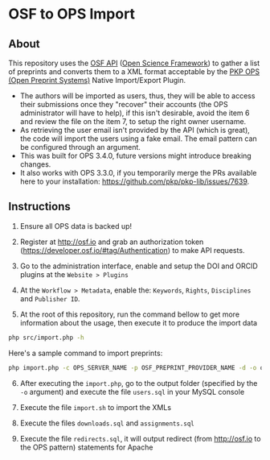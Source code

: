 # OSF to OPS Import

## About
This repository uses the [OSF API](https://developer.osf.io) ([Open Science Framework](https://osf.io)) to gather a list of preprints and converts them to a XML format acceptable by the [PKP OPS (Open Preprint Systems)](https://pkp.sfu.ca/ops) Native Import/Export Plugin.

- The authors will be imported as users, thus, they will be able to access their submissions once they "recover" their accounts (the OPS administrator will have to help), if this isn't desirable, avoid the item 6 and review the file on the item 7, to setup the right owner username.
- As retrieving the user email isn't provided by the API (which is great), the code will import the users using a fake email. The email pattern can be configured through an argument.
- This was built for OPS 3.4.0, future versions might introduce breaking changes.
- It also works with OPS 3.3.0, if you temporarily merge the PRs available here to your installation: https://github.com/pkp/pkp-lib/issues/7639.


## Instructions

1. Ensure all OPS data is backed up!

2. Register at http://osf.io and grab an authorization token (https://developer.osf.io/#tag/Authentication) to make API requests.

3. Go to the administration interface, enable and setup the DOI and ORCID plugins at the `Website > Plugins`

4. At the `Workflow > Metadata`, enable the: `Keywords`, `Rights`, `Disciplines` and `Publisher ID`.

5. At the root of this repository, run the command bellow to get more information about the usage, then execute it to produce the import data
```bash
php src/import.php -h
```

Here's a sample command to import preprints:
```bash
php import.php -c OPS_SERVER_NAME -p OSF_PREPRINT_PROVIDER_NAME -d -o output -b https://OPS_BASE_INSTALLATION_URL.org/index.php/OPS_SERVER_NAME/preprint/view -t OSF_API_TOKEN
```

6. After executing the `import.php`, go to the output folder (specified by the `-o` argument) and execute the file `users.sql` in your MySQL console

7. Execute the file `import.sh` to import the XMLs

8. Execute the files `downloads.sql` and `assignments.sql`

9. Execute the file `redirects.sql`, it will output redirect (from http://osf.io to the OPS pattern) statements for Apache